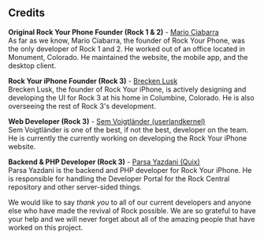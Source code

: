 ## Credits

**Original Rock Your Phone Founder (Rock 1 & 2)** - [Mario Ciabarra](https://twitter.com/mariociabarra/)  
As far as we know, Mario Ciabarra, the founder of Rock Your Phone, was the only developer of Rock 1 and 2. He worked out of an office located in Monument, Colorado. He maintained the website, the mobile app, and the desktop client.  
  
**Rock Your iPhone Founder (Rock 3)** - [Brecken Lusk](https://twitter.com/BreckenLusk/)  
Brecken Lusk, the founder of Rock Your iPhone, is actively designing and developing the UI for Rock 3 at his home in Columbine, Colorado. He is also overseeing the rest of Rock 3's development.  
  
**Web Developer (Rock 3)** - [Sem Voigtländer (userlandkernel)](https://twitter.com/userlandkernel)  
Sem Voigtländer is one of the best, if not the best, developer on the team. He is currently the currently working on developing the Rock Your iPhone website.
  
**Backend & PHP Developer (Rock 3)** - [Parsa Yazdani (Quix)](https://twitter.com/QuixThe2nd/)  
Parsa Yazdani is the backend and PHP developer for Rock Your iPhone. He is responsible for handling the Developer Portal for the Rock Central repository and other server-sided things.  
  
We would like to say *thank you* to all of our current developers and anyone else who have made the revival of Rock possible. We are so grateful to have your help and we will never forget about all of the amazing people that have worked on this project.
